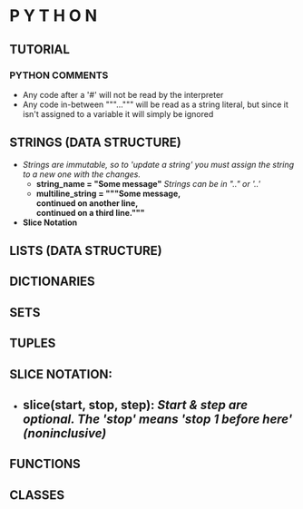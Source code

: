 # P Y T H O N
## TUTORIAL


### PYTHON COMMENTS
- Any code after a '\#' will not be read by the interpreter
- Any code in-between """...""" will be read as a string literal, but since it isn't assigned to a variable it will simply be ignored

## STRINGS (DATA STRUCTURE)
- *Strings are immutable, so to 'update a string' you must assign the string to a new one with the changes.*
  - **string_name = "Some message"** *Strings can be in ".." or '..'*
  - **multiline_string = """Some message,  
  continued on another line,  
  continued on a third line."""** 
- **Slice Notation**


## LISTS (DATA STRUCTURE)
## DICTIONARIES
## SETS
## TUPLES

## SLICE NOTATION:
- **slice(start, stop, step)**: *Start & step are optional. The 'stop' means 'stop 1 before here' (noninclusive)*
  -


## FUNCTIONS

## CLASSES
